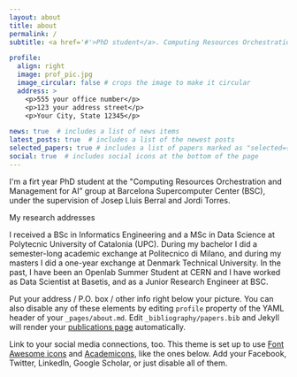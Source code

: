 ```yaml
---
layout: about
title: about
permalink: /
subtitle: <a href='#'>PhD student</a>. Computing Resources Orchestration and Management for AI group. Barcelona Supercomputing Center

profile:
  align: right
  image: prof_pic.jpg
  image_circular: false # crops the image to make it circular
  address: >
    <p>555 your office number</p>
    <p>123 your address street</p>
    <p>Your City, State 12345</p>

news: true  # includes a list of news items
latest_posts: true  # includes a list of the newest posts
selected_papers: true # includes a list of papers marked as "selected={true}"
social: true  # includes social icons at the bottom of the page
---
```


I'm a firt year PhD student at the "Computing Resources Orchestration and Management for AI” group at Barcelona Supercomputer Center (BSC), under the supervision of Josep Lluis Berral and Jordi Torres.

My research addresses 

I received a BSc in Informatics Engineering and a MSc in Data Science at Polytecnic University of Catalonia (UPC). During my bachelor I did a semester-long academic exchange at Politecnico di Milano, and during my masters I did a one-year exchange at Denmark Technical University. In the past, I have been an Openlab Summer Student at CERN and I have worked as Data Scientist at Basetis, and as a Junior Research Engineer at BSC.

Put your address / P.O. box / other info right below your picture. You can also disable any of these elements by editing `profile` property of the YAML header of your `_pages/about.md`. Edit `_bibliography/papers.bib` and Jekyll will render your [publications page](/al-folio/publications/) automatically.

Link to your social media connections, too. This theme is set up to use [Font Awesome icons](http://fortawesome.github.io/Font-Awesome/) and [Academicons](https://jpswalsh.github.io/academicons/), like the ones below. Add your Facebook, Twitter, LinkedIn, Google Scholar, or just disable all of them.
